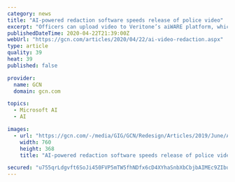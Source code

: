```yaml
---
category: news
title: "AI-powered redaction software speeds release of police video"
excerpt: "Officers can upload video to Veritone’s aiWARE platform, which uses CJIS-compliant Microsoft Azure, and use Redact. They run a head-detection engine against the video to quickly identify all the heads in the video, and then the officer can search and select which ones to redact and how to redact then, such as with a full blur or a pixilation."
publishedDateTime: 2020-04-22T21:39:00Z
webUrl: "https://gcn.com/articles/2020/04/22/ai-video-redaction.aspx"
type: article
quality: 39
heat: 39
published: false

provider:
  name: GCN
  domain: gcn.com

topics:
  - Microsoft AI
  - AI

images:
  - url: "https://gcn.com/-/media/GIG/GCN/Redesign/Articles/2019/June/AIredaction.png"
    width: 760
    height: 368
    title: "AI-powered redaction software speeds release of police video"

secured: "u755qrLdgvft6SoJi450FVP5mTW5fhNDfx6cD4XYhaSnbXbCbjbAIMEc9ZIbuviDjv44mkGbdImZzYYtfUCXOOfP583mdpoZnkTTJTf4mAzKx/SEaFPivmEKBCuMRTFzKxz7pVZTT1+OXRUC/a2h6xQfMv8thAli325nbp3x4AdMx5SCzQfY8nBKdFqSL8fooondlghApyQnzHtcqg6l/sBf2NTKlYbyl9PnFwzYa8Uj95ybpAvAdFPWDjMzIV76maAjo5hAnGpH8fqI5dxo6wFXaYdc7O9nTj+ShP1A63MEZtnkaMri8Anuz0hXcLj6;w6MJMamaO4jStiA7f7Yo/g=="
---
```


